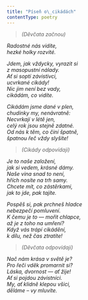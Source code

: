 ```yaml
---
title: "Píseň o\_cikádách"
contentType: poetry
---
```


<section>

> _(Děvčata začnou)_

_Radostné nás vidíte,  
hezké holky rozvité._

</section>

<section>

_Jdem, jak vždycky, vyrazit si  
z masopustní nálady.  
Ať si soptí závistivci,  
ucvrkané cikády!  
Nic jim není bez vady,  
cikádám, co vidíte._

</section>

<section>

_Cikádám jsme dané v plen,  
chudinky my, nenávratně:  
Necvrkají v létě jen,  
celý rok jsou stejně zdatné.  
Od nás k těm, co činí špatně,  
špatnou řeč vždy slyšíte!_

</section>

<section>

> _(Cikády odpovídají)_

_Je to naše založení,  
jak si vedem, krásné dámy.  
Naše vina snad to není,  
hřích nosíte na trh samy.  
Chcete mít, co zástěrkami,  
jak to jde, pak tajíte._

</section>

<section>

_Pospěš si, pak prchneš hladce  
nebezpečí pomluvení.  
K čemu je to — mořit chlapce,  
až je z toho na umření?  
Když vás trápí cikádění,  
k dílu, než čas ztratíte!_

</section>

<section>

> _(Děvčata odpovídají)_

_Nač nám krása v světě je?  
Pro řeči vděk promarnit si?  
Láska, dvornost — ať žije!  
Ať si pojdou závistníci.  
My, ať klidně klepou všici,  
děláme – vy mluvíte._

</section>
